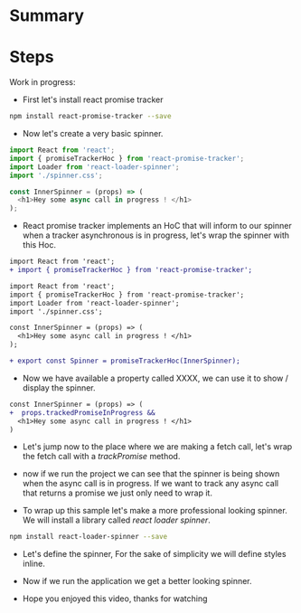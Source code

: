 # Summary

# Steps

Work in progress:

- First let's install react promise tracker

```bash
npm install react-promise-tracker --save
```

- Now let's create a very basic spinner.

```javascript
import React from 'react';
import { promiseTrackerHoc } from 'react-promise-tracker';
import Loader from 'react-loader-spinner';
import './spinner.css';

const InnerSpinner = (props) => (
  <h1>Hey some async call in progress ! </h1>
);

```

- React promise tracker implements an HoC that will inform to our spinner when a
tracker asynchronous is in progress, let's wrap the spinner with this Hoc.

```diff
import React from 'react';
+ import { promiseTrackerHoc } from 'react-promise-tracker';
```

```diff
import React from 'react';
import { promiseTrackerHoc } from 'react-promise-tracker';
import Loader from 'react-loader-spinner';
import './spinner.css';

const InnerSpinner = (props) => (
  <h1>Hey some async call in progress ! </h1>
);

+ export const Spinner = promiseTrackerHoc(InnerSpinner);
```

- Now we have available a property called XXXX, we can use it to show / display
the spinner.

```diff
const InnerSpinner = (props) => (
+  props.trackedPromiseInProgress &&
  <h1>Hey some async call in progress ! </h1>
)
```

- Let's jump now to the place where we are making a fetch call, let's wrap
the fetch call with a _trackPromise_ method.

- now if we run the project we can see that the spinner is being shown
when the async call is in progress. If we want to track any async call
that returns a promise we just only need to wrap it.

- To wrap up this sample let's make a more professional looking spinner.
We will install a library called _react loader spinner_.

```bash
npm install react-loader-spinner --save
```

- Let's define the spinner, For the sake of simplicity we will define styles inline.

- Now if we run the application we get a better looking spinner.

- Hope you enjoyed this video, thanks for watching